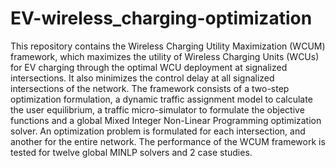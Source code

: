 # EV-wireless_charging-optimization
 
This repository contains the Wireless Charging Utility Maximization (WCUM) framework, which maximizes the utility of Wireless Charging Units (WCUs) for EV charging through the optimal WCU deployment at signalized intersections. It also minimizes the control delay at all signalized intersections of the network. The framework consists of a two-step optimization formulation, a dynamic traffic assignment model to calculate the user equilibrium, a traffic micro-simulator to formulate the objective functions and a global Mixed Integer Non-Linear Programming optimization solver. An optimization problem is formulated for each intersection, and another for the entire network. The performance of the WCUM framework is tested for twelve global MINLP solvers and 2 case studies.
